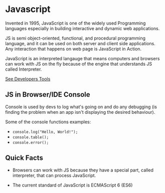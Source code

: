 # Javascript

Invented in 1995, JavaScript is one of the widely used Programming languages especially in building interactive and dynamic web applications.

JS is semi object-oriented, functional, and procedural programming language, and it can be used on both server and client side applications. Any interaction that happens on web page is JavaScript in Action.

JavaScript is an interpreted langauge that means computers and browsers can work with JS on the fly because of the engine that understands JS called Interpreter.

[See Developers Tools](../../Tools/Browsers/Dev_Tools/README.MD)


## JS in Browser/IDE Console

Console is used by devs to log what's going on and do any debugging (is finding the problem when an app isn't displaying the desired behaviour).

Some of the console functions examples:

- ```console.log("Hello, World!");```
- ```console.table();```
- ```console.error();```

## Quick Facts

- Browsers can work with JS because they have a special part, called interpreter, that can process JavaScript.

- The current standard of JavaScript is ECMAScript 6 (ES6)
